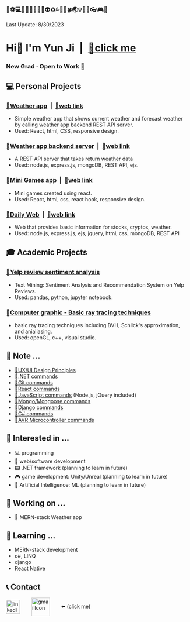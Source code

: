 ### 👞⚽💻📱🏢🍌🚀🔰🚯👽♻️💦🐔🐰🍀🌏💡🌇🗿👓🎮🔗
Last Update: 8/30/2023

# Hi👋 I'm Yun Ji &nbsp;|&nbsp; [🔗click me](https://yunji-portfolio-f62b07e92b28.herokuapp.com/)
### **New Grad** &#183; **Open to Work** 👀

## 💻 Personal Projects
### [🔗**Weather app**](https://github.com/yunji0387/weather-app) &nbsp;|&nbsp; [🔗web link](https://sky-cast-854836ef4892.herokuapp.com/)
- Simple weather app that shows current weather and forecast weather by calling weather app backend REST API server.
- Used: React, html, CSS, responsive design.

### [🔗**Weather app backend server**](https://github.com/yunji0387/weather-app-backend) &nbsp;|&nbsp; [🔗web link](https://sky-cast-backend-b4e180440fb6.herokuapp.com/)
- A REST API server that takes return weather data
- Used: node.js, express.js, mongoDB, REST API, ejs.
  
### [🔗**Mini Games app**](https://github.com/yunji0387/react-game-web) &nbsp;|&nbsp; [🔗web link](https://yunji0387.github.io/react-game-web/)
- Mini games created using react.
- Used: React, html, css, react hook, responsive design.

### [🔗**Daily Web**](https://github.com/yunji0387/DailyWebBlog-v1) &nbsp;|&nbsp; [🔗web link](https://dailyweb-51c4ca40411a.herokuapp.com/)
- Web that provides basic information for stocks, cryptos, weather.
- Used: node.js, express.js, ejs, jquery, html, css, mongoDB, REST API

## 🎓 Academic Projects
### [🔗Yelp review sentiment analysis](https://github.com/Makiato1999/COMP4710_Yelp)
- Text Mining: Sentiment Analysis and Recommendation System on Yelp Reviews.
- Used: pandas, python, jupyter notebook.  

### [🔗Computer graphic - Basic ray tracing techniques](https://github.com/yunji0387/Ray_Tracing_Project)
- basic ray tracing techniques including BVH, Schlick's approximation, and anialiasing.
- Used: openGL, c++, visual studio.

## 📄 Note ...
- [🔗UX/UI Design Principles](https://github.com/yunji0387/ux-ui-note)
- [🔗.NET commands](https://github.com/yunji0387/dotnet_commands)
- [🔗Git commands](https://github.com/yunji0387/GitCommands)
- [🔗React commands](https://github.com/yunji0387/react-commands)
- [🔗JavaScript commands](https://github.com/yunji0387/JS-Template) (Node.js, jQuery included)
- [🔗Mongo/Mongoose commands](https://github.com/yunji0387/Mongo-Mongoose-Commands)
- [🔗Django commands](https://github.com/yunji0387/django-commands)
- [🔗C# commands](https://github.com/yunji0387/CSharp_commands)
- [🔗AVR Microcontroller commands](https://github.com/yunji0387/AVR-Microcontroller-commands/tree/main)

## 👀 Interested in ...
- 💻 programming
- 📱 web/software development
- 📟 .NET framework (planning to learn in future)
- 🎮 game development: Unity/Unreal (planning to learn in future)
- 👤 Artificial Intelligence: ML (planning to learn in future)

## 🔭 Working on ...
- 🔰 MERN-stack Weather app

## 🌱 Learning ...
- MERN-stack development
- c#, LINQ
- django
- React Native

## 📞 Contact
<a href="https://www.linkedin.com/in/yun-ji-how-64025220a/" target="blank"><img align="center" src="https://raw.githubusercontent.com/rahuldkjain/github-profile-readme-generator/master/src/images/icons/Social/linked-in-alt.svg" alt="linkedIn" height="38" width="38" /></a>
&nbsp;&nbsp;&nbsp;&nbsp;&nbsp;&nbsp;
<a href="mailto:yunji0387@gmail.com" target="blank"><img align="center" src="https://upload.wikimedia.org/wikipedia/commons/4/4e/Gmail_Icon.png" alt="gmailIcon" height="50" width="50" /></a>
&nbsp;&nbsp;&nbsp;&nbsp;&nbsp;&nbsp; 
⬅️ (click me)
